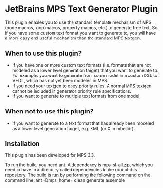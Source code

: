 JetBrains MPS Text Generator Plugin
===================================

This plugin enables you to use the standard template mechanism of MPS (node macros, loop macros, property macros, etc.) to generate free text. So if you have some custom text format you want to generate to, you will have a more easy and useful mechanism than the standard MPS textgen.

When to use this plugin?
------------------------
* If you have one or more custom text formats (i.e. formats that are not modeled as a lower level generation target) that you want to generate to. For example: you want to generate from some model in a custom DSL to VHDL, which has not yet been modeled in MPS.
* If you need your textgen to obey priority rules. A normal MPS textgen cannot be included in generator priority rule specifications.
* If you want to generate to multiple text formats from one model.

When not to use this plugin?
-----------------------------
* If you want to generate to a text format that has already been modeled as a lower level generation target, e.g. XML (or C in mbeddr).

Installation
------------
This plugin has been developed for MPS 3.3.

To run the build, you need ant.
A dependency is mps-sl-all.zip, which you need to have in a directory called dependencies in the root of this repository.
The build is run by performing the following command on the command line:
 ant -Dmps_home=<your MPS install directory> clean generate assemble

